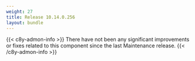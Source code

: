 ```yaml
---
weight: 27
title: Release 10.14.0.256
layout: bundle
---
```


<!--10.14.0.251 - 10.14.0.256-->

{{< c8y-admon-info >}}
There have not been any significant improvements or fixes related to this component since the last Maintenance release.
{{< /c8y-admon-info >}}
